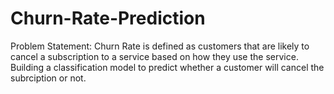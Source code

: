 # Churn-Rate-Prediction

Problem Statement:
Churn Rate is defined as customers that are likely to cancel a subscription to a service based on how they use the service. Building a classification model to predict whether a customer will cancel the subrciption or not.

